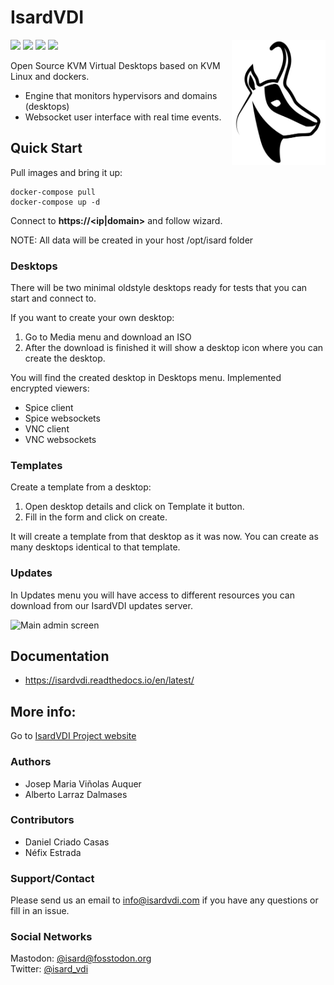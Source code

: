 # Isard**VDI**

<img align="right" src="src/webapp/static/img/isard.png" alt="IsardVDI Logo" width="150px;">

[![](https://img.shields.io/github/release/isard-vdi/isard.svg)](https://github.com/isard-vdi/isard/releases) [![](https://img.shields.io/badge/docker--compose-ready-blue.svg)](https://github.com/isard-vdi/isard/blob/master/docker-compose.yml) [![](https://img.shields.io/badge/docs-latest-brightgreen.svg)](https://isardvdi.readthedocs.io/en/latest/) [![](https://img.shields.io/badge/license-AGPL%20v3.0-brightgreen.svg)](https://github.com/isard-vdi/isard/blob/master/LICENSE)

Open Source KVM Virtual Desktops based on KVM Linux and dockers. 

- Engine that monitors hypervisors and domains (desktops)
- Websocket user interface with real time events.

## Quick Start

Pull images and bring it up:

```
docker-compose pull
docker-compose up -d
```

Connect to **https://<ip|domain>** and follow wizard.

NOTE: All data will be created in your host /opt/isard folder

### Desktops

There will be two minimal oldstyle desktops ready for tests that you can start and connect to.

If you want to create your own desktop:

1. Go to Media menu and download an ISO
2. After the download is finished it will show a desktop icon where you can create the desktop.

You will find the created desktop in Desktops menu. Implemented encrypted viewers:

- Spice client
- Spice websockets
- VNC client
- VNC websockets

### Templates

Create a template from a desktop:

1. Open desktop details and click on Template it button.
2. Fill in the form and click on create.

It will create a template from that desktop as it was now. You can create as many desktops identical to that template.

### Updates

In Updates menu you will have access to different resources you can download from our IsardVDI updates server.

![Main admin screen](https://isardvdi.readthedocs.io/en/latest/images/main.png)

## Documentation

- https://isardvdi.readthedocs.io/en/latest/

## More info: 

Go to [IsardVDI Project website](http://www.isardvdi.com/)

### Authors
+ Josep Maria Viñolas Auquer
+ Alberto Larraz Dalmases

### Contributors
+ Daniel Criado Casas
+ Néfix Estrada

### Support/Contact
Please send us an email to info@isardvdi.com if you have any questions or fill in an issue.

### Social Networks
Mastodon: [@isard@fosstodon.org](https://fosstodon.org/@isard)  
Twitter: [@isard_vdi](https://twitter.com/isard_vdi)

